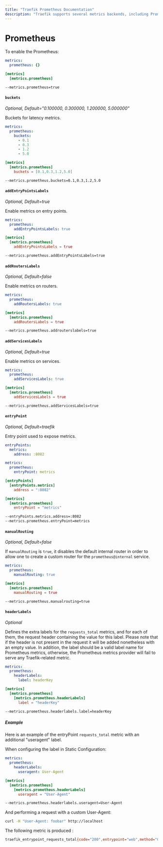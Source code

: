 ```yaml
---
title: "Traefik Prometheus Documentation"
description: "Traefik supports several metrics backends, including Prometheus. Learn how to implement it for observability in Traefik Proxy. Read the technical documentation."
---
```


# Prometheus

To enable the Prometheus:

```yaml tab="File (YAML)"
metrics:
  prometheus: {}
```

```toml tab="File (TOML)"
[metrics]
  [metrics.prometheus]
```

```bash tab="CLI"
--metrics.prometheus=true
```

#### `buckets`

_Optional, Default="0.100000, 0.300000, 1.200000, 5.000000"_

Buckets for latency metrics.

```yaml tab="File (YAML)"
metrics:
  prometheus:
    buckets:
      - 0.1
      - 0.3
      - 1.2
      - 5.0
```

```toml tab="File (TOML)"
[metrics]
  [metrics.prometheus]
    buckets = [0.1,0.3,1.2,5.0]
```

```bash tab="CLI"
--metrics.prometheus.buckets=0.1,0.3,1.2,5.0
```

#### `addEntryPointsLabels`

_Optional, Default=true_

Enable metrics on entry points.

```yaml tab="File (YAML)"
metrics:
  prometheus:
    addEntryPointsLabels: true
```

```toml tab="File (TOML)"
[metrics]
  [metrics.prometheus]
    addEntryPointsLabels = true
```

```bash tab="CLI"
--metrics.prometheus.addEntryPointsLabels=true
```

#### `addRoutersLabels`

_Optional, Default=false_

Enable metrics on routers.

```yaml tab="File (YAML)"
metrics:
  prometheus:
    addRoutersLabels: true
```

```toml tab="File (TOML)"
[metrics]
  [metrics.prometheus]
    addRoutersLabels = true
```

```bash tab="CLI"
--metrics.prometheus.addrouterslabels=true
```

#### `addServicesLabels`

_Optional, Default=true_

Enable metrics on services.

```yaml tab="File (YAML)"
metrics:
  prometheus:
    addServicesLabels: true
```

```toml tab="File (TOML)"
[metrics]
  [metrics.prometheus]
    addServicesLabels = true
```

```bash tab="CLI"
--metrics.prometheus.addServicesLabels=true
```

#### `entryPoint`

_Optional, Default=traefik_

Entry point used to expose metrics.

```yaml tab="File (YAML)"
entryPoints:
  metrics:
    address: :8082

metrics:
  prometheus:
    entryPoint: metrics
```

```toml tab="File (TOML)"
[entryPoints]
  [entryPoints.metrics]
    address = ":8082"

[metrics]
  [metrics.prometheus]
    entryPoint = "metrics"
```

```bash tab="CLI"
--entryPoints.metrics.address=:8082
--metrics.prometheus.entryPoint=metrics
```

#### `manualRouting`

_Optional, Default=false_

If `manualRouting` is `true`, it disables the default internal router in order to allow one to create a custom router for the `prometheus@internal` service.

```yaml tab="File (YAML)"
metrics:
  prometheus:
    manualRouting: true
```

```toml tab="File (TOML)"
[metrics]
  [metrics.prometheus]
    manualRouting = true
```

```bash tab="CLI"
--metrics.prometheus.manualrouting=true
```

#### `headerLabels`

_Optional_

Defines the extra labels for the `requests_total` metrics, and for each of them, the request header containing the value for this label.
Please note that if the header is not present in the request it will be added nonetheless with an empty value.
In addition, the label should be a valid label name for Prometheus metrics, 
otherwise, the Prometheus metrics provider will fail to serve any Traefik-related metric.

```yaml tab="File (YAML)"
metrics:
  prometheus:
    headerLabels:
      label: headerKey
```

```toml tab="File (TOML)"
[metrics]
  [metrics.prometheus]
    [metrics.prometheus.headerLabels]
      label = "headerKey"
```

```bash tab="CLI"
--metrics.prometheus.headerlabels.label=headerKey
```

##### Example

Here is an example of the entryPoint `requests_total` metric with an additional "useragent" label.

When configuring the label in Static Configuration:

```yaml tab="File (YAML)"
metrics:
  prometheus:
    headerLabels:
      useragent: User-Agent
```

```toml tab="File (TOML)"
[metrics]
  [metrics.prometheus]
    [metrics.prometheus.headerLabels]
      useragent = "User-Agent"
```

```bash tab="CLI"
--metrics.prometheus.headerlabels.useragent=User-Agent
```

And performing a request with a custom User-Agent:

```bash
curl -H "User-Agent: foobar" http://localhost
```

The following metric is produced :

```bash
traefik_entrypoint_requests_total{code="200",entrypoint="web",method="GET",protocol="http",useragent="foobar"} 1
```
